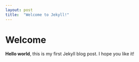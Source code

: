 ```yaml
---
layout: post
title:  "Welcome to Jekyll!"
---
```

# Welcome
**Hello world**, this is my first Jekyll blog post.
I hope you like it!